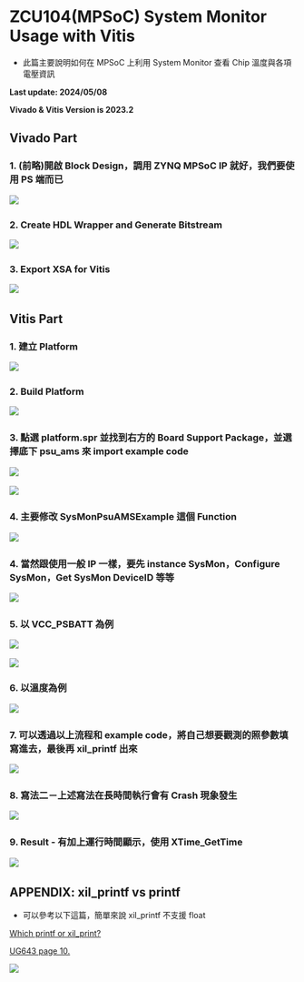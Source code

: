 # ZCU104(MPSoC) System Monitor Usage with Vitis
+ 此篇主要說明如何在 MPSoC 上利用 System Monitor 查看 Chip 溫度與各項電壓資訊

**Last update: 2024/05/08**

**Vivado & Vitis Version is 2023.2**

## Vivado Part

### 1. (前略)開啟 Block Design，調用 ZYNQ MPSoC IP 就好，我們要使用 PS 端而已

​<img src="./Images/SYS1.png"/>

### 2. Create HDL Wrapper and Generate Bitstream

​<img src="./Images/SYS1.png"/>

### 3. Export XSA for Vitis

​<img src="./Images/SYS1.png"/>

## Vitis Part

### 1. 建立 Platform

​<img src="./Images/SYS1.png"/>

### 2. Build Platform

​<img src="./Images/SYS1.png"/>

### 3. 點選 platform.spr 並找到右方的 Board Support Package，並選擇底下 psu_ams 來 import example code

​<img src="./Images/SYS1.png"/>

​<img src="./Images/SYS1.png"/>

### 4. 主要修改 SysMonPsuAMSExample 這個 Function 

​<img src="./Images/SYS1.png"/>

### 4. 當然跟使用一般 IP 一樣，要先 instance SysMon，Configure SysMon，Get SysMon DeviceID 等等 

​<img src="./Images/SYS1.png"/>

### 5. 以 VCC_PSBATT 為例

​<img src="./Images/SYS1.png"/>

<img src="./Images/SYS1.png"/>

### 6. 以溫度為例

​<img src="./Images/SYS1.png"/>

### 7. 可以透過以上流程和 example code，將自己想要觀測的照參數填寫進去，最後再 xil_printf 出來

​<img src="./Images/SYS1.png"/>

### 8. 寫法二－上述寫法在長時間執行會有 Crash 現象發生

​<img src="./Images/SYS1.png"/>

### 9. Result - 有加上運行時間顯示，使用 XTime_GetTime

​<img src="./Images/SYS1.png"/>

## APPENDIX: xil_printf vs printf

+ 可以參考以下這篇，簡單來說 xil_printf 不支援 float

[Which printf or xil_print?](https://support.xilinx.com/s/question/0D52E00006iHje3SAC/which-printf-or-xilprint?language=en_US)

[UG643 page 10.](https://docs.xilinx.com/viewer/book-attachment/5nHLTKfkxP0ydpQtwymDhw/EGwdjUfoOM563Ied6W9UnA)

<img src="./Images/SYS1.png"/>

